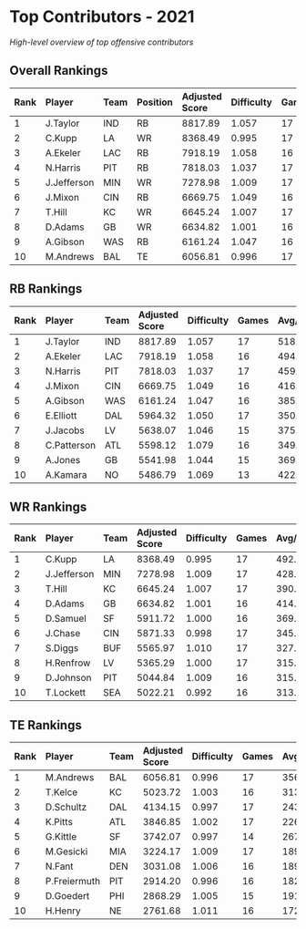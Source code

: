 # Top Contributors - 2021

*High-level overview of top offensive contributors*

## Overall Rankings

| Rank | Player      | Team | Position | Adjusted Score | Difficulty | Games | Avg/Game | Typical | Consistency | Trend      |
| :----| :-----------| :----| :--------| :--------------| :----------| :-----| :--------| :-------| :-----------| :----------|
| 1    | J.Taylor    | IND  | RB       | 8817.89        | 1.057      | 17    | 518.70   | 509.57  | 11/1/5      | Stable     |
| 2    | C.Kupp      | LA   | WR       | 8368.49        | 0.995      | 17    | 492.26   | 459.28  | 9/2/6       | Stable     |
| 3    | A.Ekeler    | LAC  | RB       | 7918.19        | 1.058      | 16    | 494.89   | 464.51  | 8/3/5       | Stable     |
| 4    | N.Harris    | PIT  | RB       | 7818.03        | 1.037      | 17    | 459.88   | 440.27  | 10/1/6      | Decreasing |
| 5    | J.Jefferson | MIN  | WR       | 7278.98        | 1.009      | 17    | 428.18   | 392.76  | 9/0/8       | Stable     |
| 6    | J.Mixon     | CIN  | RB       | 6669.75        | 1.049      | 16    | 416.86   | 374.86  | 8/1/7       | Increasing |
| 7    | T.Hill      | KC   | WR       | 6645.24        | 1.007      | 17    | 390.90   | 306.12  | 9/0/8       | Decreasing |
| 8    | D.Adams     | GB   | WR       | 6634.82        | 1.001      | 16    | 414.68   | 331.10  | 8/1/7       | Increasing |
| 9    | A.Gibson    | WAS  | RB       | 6161.24        | 1.047      | 16    | 385.08   | 392.74  | 8/0/8       | Increasing |
| 10   | M.Andrews   | BAL  | TE       | 6056.81        | 0.996      | 17    | 356.28   | 314.51  | 9/2/6       | Increasing |

## RB Rankings

| Rank | Player      | Team | Adjusted Score | Difficulty | Games | Avg/Game | Typical | Consistency | Trend      |
| :----| :-----------| :----| :--------------| :----------| :-----| :--------| :-------| :-----------| :----------|
| 1    | J.Taylor    | IND  | 8817.89        | 1.057      | 17    | 518.70   | 509.57  | 11/1/5      | Stable     |
| 2    | A.Ekeler    | LAC  | 7918.19        | 1.058      | 16    | 494.89   | 464.51  | 8/3/5       | Stable     |
| 3    | N.Harris    | PIT  | 7818.03        | 1.037      | 17    | 459.88   | 440.27  | 10/1/6      | Decreasing |
| 4    | J.Mixon     | CIN  | 6669.75        | 1.049      | 16    | 416.86   | 374.86  | 8/1/7       | Increasing |
| 5    | A.Gibson    | WAS  | 6161.24        | 1.047      | 16    | 385.08   | 392.74  | 8/0/8       | Increasing |
| 6    | E.Elliott   | DAL  | 5964.32        | 1.050      | 17    | 350.84   | 329.13  | 9/3/5       | Decreasing |
| 7    | J.Jacobs    | LV   | 5638.07        | 1.046      | 15    | 375.87   | 410.90  | 7/4/4       | Increasing |
| 8    | C.Patterson | ATL  | 5598.12        | 1.079      | 16    | 349.88   | 402.40  | 8/3/5       | Decreasing |
| 9    | A.Jones     | GB   | 5541.98        | 1.044      | 15    | 369.47   | 390.22  | 7/4/4       | Decreasing |
| 10   | A.Kamara    | NO   | 5486.79        | 1.069      | 13    | 422.06   | 429.41  | 5/2/6       | Stable     |

## WR Rankings

| Rank | Player      | Team | Adjusted Score | Difficulty | Games | Avg/Game | Typical | Consistency | Trend      |
| :----| :-----------| :----| :--------------| :----------| :-----| :--------| :-------| :-----------| :----------|
| 1    | C.Kupp      | LA   | 8368.49        | 0.995      | 17    | 492.26   | 459.28  | 9/2/6       | Stable     |
| 2    | J.Jefferson | MIN  | 7278.98        | 1.009      | 17    | 428.18   | 392.76  | 9/0/8       | Stable     |
| 3    | T.Hill      | KC   | 6645.24        | 1.007      | 17    | 390.90   | 306.12  | 9/0/8       | Decreasing |
| 4    | D.Adams     | GB   | 6634.82        | 1.001      | 16    | 414.68   | 331.10  | 8/1/7       | Increasing |
| 5    | D.Samuel    | SF   | 5911.72        | 1.000      | 16    | 369.48   | 367.54  | 8/0/8       | Decreasing |
| 6    | J.Chase     | CIN  | 5871.33        | 0.998      | 17    | 345.37   | 283.54  | 10/1/6      | Decreasing |
| 7    | S.Diggs     | BUF  | 5565.97        | 1.010      | 17    | 327.41   | 315.84  | 9/3/5       | Stable     |
| 8    | H.Renfrow   | LV   | 5365.29        | 1.000      | 17    | 315.61   | 309.80  | 9/0/8       | Increasing |
| 9    | D.Johnson   | PIT  | 5044.84        | 1.009      | 16    | 315.30   | 313.87  | 8/2/6       | Decreasing |
| 10   | T.Lockett   | SEA  | 5022.21        | 0.992      | 16    | 313.89   | 242.79  | 8/0/8       | Increasing |

## TE Rankings

| Rank | Player       | Team | Adjusted Score | Difficulty | Games | Avg/Game | Typical | Consistency | Trend      |
| :----| :------------| :----| :--------------| :----------| :-----| :--------| :-------| :-----------| :----------|
| 1    | M.Andrews    | BAL  | 6056.81        | 0.996      | 17    | 356.28   | 314.51  | 9/2/6       | Increasing |
| 2    | T.Kelce      | KC   | 5023.72        | 1.003      | 16    | 313.98   | 289.36  | 8/2/6       | Stable     |
| 3    | D.Schultz    | DAL  | 4134.15        | 0.997      | 17    | 243.19   | 255.54  | 8/3/6       | Increasing |
| 4    | K.Pitts      | ATL  | 3846.85        | 1.002      | 17    | 226.29   | 192.92  | 9/1/7       | Stable     |
| 5    | G.Kittle     | SF   | 3742.07        | 0.997      | 14    | 267.29   | 194.69  | 7/0/7       | Decreasing |
| 6    | M.Gesicki    | MIA  | 3224.17        | 1.009      | 17    | 189.66   | 184.39  | 8/4/5       | Decreasing |
| 7    | N.Fant       | DEN  | 3031.08        | 1.006      | 16    | 189.44   | 180.57  | 8/1/7       | Decreasing |
| 8    | P.Freiermuth | PIT  | 2914.20        | 0.996      | 16    | 182.14   | 171.19  | 8/3/5       | Stable     |
| 9    | D.Goedert    | PHI  | 2868.29        | 1.005      | 15    | 191.22   | 190.84  | 6/3/6       | Stable     |
| 10   | H.Henry      | NE   | 2761.68        | 1.011      | 16    | 172.60   | 142.66  | 8/2/6       | Stable     |


